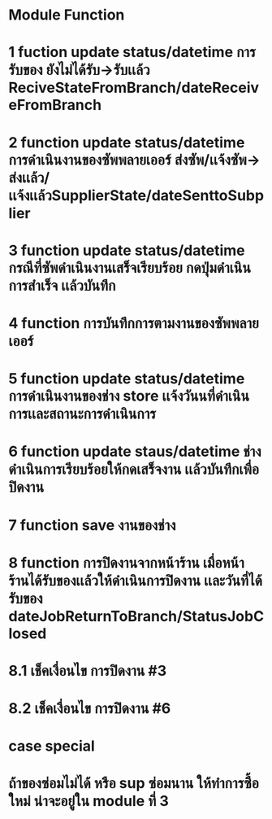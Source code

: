 # Module Function
# 1 fuction update status/datetime การรับของ ยังไม่ได้รับ->รับเเล้ว ReciveStateFromBranch/dateReceiveFromBranch
# 2 function update status/datetime การดำเนินงานของซัพพลายเออร์  ส่งซัพ/เเจ้งซัพ-> ส่งเเล้ว/เเจ้งเเล้วSupplierState/dateSenttoSubplier
# 3 function update status/datetime กรณีที่ซัพดำเนินงานเสร็จเรียบร้อย กดปุ่มดำเนินการสำเร็จ เเล้วบันทึก
# 4 function การบันทึกการตามงานของซัพพลายเออร์
# 5 function update status/datetime การดำเนินงานของช่าง store เเจ้งวันนที่ดำเนินการเเละสถานะการดำเนินการ
# 6 function update staus/datetime ช่างดำเนินการเรียบร้อยให้กดเสร็จงาน เเล้วบันทึกเพื่อปิดงาน
# 7 function save งานของช่าง
# 8 function การปิดงานจากหน้าร้าน เมื่อหน้าร้านได้รับของเเล้วให้ดำเนินการปิดงาน เเละวันที่ได้รับของ dateJobReturnToBranch/StatusJobClosed
# 8.1 เช็คเงื่อนไข การปิดงาน  #3
# 8.2 เช็คเงื่อนไข การปิดงาน  #6

# case special
# ถ้าของซ่อมไม่ได้ หรือ sup ซ่อมนาน ให้ทำการซื้อใหม่ น่าจะอยู่ใน module ที่ 3
